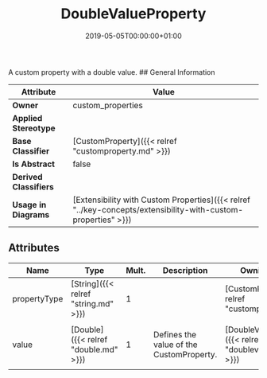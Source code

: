 ﻿---
title: DoubleValueProperty
toc: false
type: specs
date: "2019-05-05T00:00:00+01:00"
draft: false
menu_name: vec120

# Prev/next pager order (if `docs_section_pager` enabled in `params.toml`)
weight: 
---
<html>   <head>     </head>   <body> A custom property with a double value.   </body> </html> 
## General Information

| Attribute               | Value |
|-------------------------|-------|
| **Owner**               | custom_properties |
| **Applied Stereotype**  |   |
| **Base Classifier**     | [CustomProperty]({{< relref "customproperty.md" >}})<br/>  |
| **Is Abstract**         | false |
| **Derived Classifiers** |   |
| **Usage in Diagrams**   | [Extensibility with Custom Properties]({{< relref "../key-concepts/extensibility-with-custom-properties" >}})<br/>  |

## Attributes
|  Name  |  Type  |  Mult.  |  Description  |  Owning Classifier  |
|--------|--------|---------|---------------|--------------|
|propertyType | [String]({{< relref "string.md" >}}) | 1 |  | [CustomProperty]({{< relref "customproperty.md" >}}) |
|value | [Double]({{< relref "double.md" >}}) | 1 | <html>   <head>     </head>   <body>     <p> Defines the value of the CustomProperty.      </p>    </body> </html>  | [DoubleValueProperty]({{< relref "doublevalueproperty.md" >}}) |

